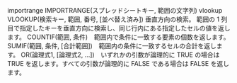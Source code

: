 importrange IMPORTRANGE(スプレッドシートキー, 範囲の文字列)
vlookup VLOOKUP(検索キー, 範囲, 番号, [並べ替え済み]) 垂直方向の検索。 範囲の 1 列目で指定したキーを垂直方向に検索し、同じ行内にある指定したセルの値を返します。
COUNTIF(範囲, 条件)　範囲内で条件に一致する要素の個数を返します。
SUMIF(範囲, 条件, [合計範囲])　範囲内の条件に一致するセルの合計を返します。
OR(論理式1, [論理式2, ...])　いずれかの引数が論理的に TRUE の場合は TRUE を返します。すべての引数が論理的に FALSE である場合は FALSE を返します。

